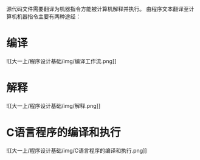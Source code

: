 源代码文件需要翻译为机器指令方能被计算机解释并执行。
由程序文本翻译至计算机机器指令主要有两种途经：
# 编译
![[大一上/程序设计基础/img/编译工作流.png]]
# 解释
![[大一上/程序设计基础/img/解释.png]]

# C语言程序的编译和执行
![[大一上/程序设计基础/img/C语言程序的编译和执行.png]]